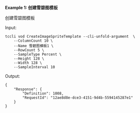 **Example 1: 创建雪碧图模板**

创建雪碧图模板

Input: 

```
tccli vod CreateImageSpriteTemplate --cli-unfold-argument  \
    --ColumnCount 10 \
    --Name 雪碧图模板1 \
    --RowCount 5 \
    --SampleType Percent \
    --Height 128 \
    --Width 128 \
    --SampleInterval 10
```

Output: 
```
{
    "Response": {
        "Definition": 1008,
        "RequestId": "12ae8d8e-dce3-4151-9d4b-5594145287e1"
    }
}
```

